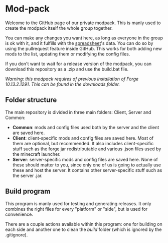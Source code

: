 # Mod-pack

Welcome to the GitHub page of our private modpack. This is manly used to create the modpack itself the whole group together.

You can make any changes you want here, as long as everyone in the group is ok with it, and it fulfills with the [spreadsheet](https://docs.google.com/spreadsheets/d/1oWWrh99X2nWmeZeLGyfQeNNoEBU-4pSW2jZV4QNTKw0/edit#gid=0)'s data.
 You can do so by using the pullrequest feature inside GitHub. This works for both adding new mods to the list, updating them or modifying the config files.
 
If you don't want to wait for a release version of the modpack, you can download this repository as a .zip and use the build.bat file.

*Warning: this modpack requires of previous installation of Forge 10.13.2.1291. This can be found in the downloads folder.*

## Folder structure

The main repository is divided in three main folders: Client, Server and Common:

- **Common**: mods and config files used both by the server and the client are saved here.
- **Client**: client-specific mods and config files are saved here. Most of them are optional, but recommended. It also includes client-specific stuff such as the forge jar redistributable and various .json files used by the minecraft launcher.
- **Server**: server-specific mods and config files are saved here. None of these should matter to you, since only one of us is going to actually use these and host the server. It contains other server-specific stuff such as the server .jar.

## Build program

This program is manly used for testing and generating releases. It only combines the right files for every "platform" or "side", but is used for convenience.

There are a couple actions available within this program: one for building on each side and another one to clean the *build* folder (which is ignored by the .gitignore).
